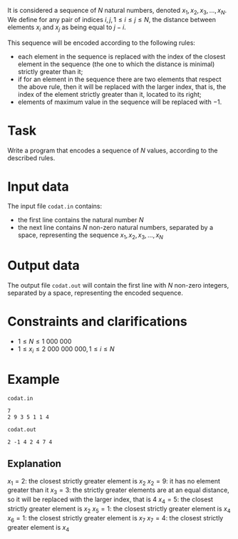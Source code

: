 
It is considered a sequence of $N$ natural numbers, denoted $x_1, x_2, x_3, ..., x_N$. We define for any pair of indices $i, j, 1 \leq i \leq j \leq N$, the distance between elements $x_i$ and $x_j$ as being equal to $j - i$.

This sequence will be encoded according to the following rules:
* each element in the sequence is replaced with the index of the closest element in the sequence (the one to which the distance is minimal) strictly greater than it;
* if for an element in the sequence there are two elements that respect the above rule, then it will be replaced with the larger index, that is, the index of the element strictly greater than it, located to its right;
* elements of maximum value in the sequence will be replaced with $-1$.

# Task

Write a program that encodes a sequence of $N$ values, according to the described rules.

# Input data

The input file `codat.in` contains:
* the first line contains the natural number $N$
* the next line contains $N$ non-zero natural numbers, separated by a space, representing the sequence $x_1, x_2, x_3, ..., x_N$

# Output data

The output file `codat.out` will contain the first line with $N$ non-zero integers, separated by a space, representing the encoded sequence.

# Constraints and clarifications

* $1 \leq N \leq 1\ 000\ 000$
* $1 \leq x_i \leq 2\ 000\ 000\ 000, 1 \leq i \leq N$

# Example

`codat.in`
```
7
2 9 3 5 1 1 4
```

`codat.out`
```
2 -1 4 2 4 7 4
```

## Explanation

$x_1 = 2$: the closest strictly greater element is $x_2$
$x_2 = 9$: it has no element greater than it
$x_3 = 3$: the strictly greater elements are at an equal distance, so it will be replaced with the larger index, that is $4$
$x_4 = 5$: the closest strictly greater element is $x_2$
$x_5 = 1$: the closest strictly greater element is $x_4$
$x_6 = 1$: the closest strictly greater element is $x_7$
$x_7 = 4$: the closest strictly greater element is $x_4$
